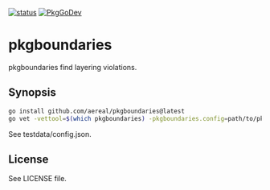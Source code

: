 [![status][ci-status-badge]][ci-status]
[![PkgGoDev][pkg-go-dev-badge]][pkg-go-dev]

# pkgboundaries

pkgboundaries find layering violations.

## Synopsis

```sh
go install github.com/aereal/pkgboundaries@latest
go vet -vettool=$(which pkgboundaries) -pkgboundaries.config=path/to/pkgboundaries.json ./...
```

See testdata/config.json.

## License

See LICENSE file.

[pkg-go-dev]: https://pkg.go.dev/github.com/aereal/pkgboundaries
[pkg-go-dev-badge]: https://pkg.go.dev/badge/aereal/pkgboundaries
[ci-status-badge]: https://github.com/aereal/pkgboundaries/workflows/CI/badge.svg?branch=main
[ci-status]: https://github.com/aereal/pkgboundaries/actions/workflows/CI
